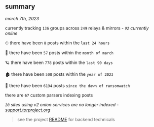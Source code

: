 
## summary
_march 7th, 2023_

currently tracking `136` groups across `249` relays & mirrors - _`92` currently online_

⏲ there have been `8` posts within the `last 24 hours`

🦈 there have been `57` posts within the `month of march`

🪐 there have been `778` posts within the `last 90 days`

🏚 there have been `508` posts within the `year of 2023`

🦕 there have been `6194` posts `since the dawn of ransomwatch`

there are `67` custom parsers indexing posts

_`20` sites using v2 onion services are no longer indexed - [support.torproject.org](https://support.torproject.org/onionservices/v2-deprecation/)_

> see the project [README](https://github.com/joshhighet/ransomwatch#ransomwatch--) for backend technicals
